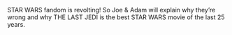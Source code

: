 



STAR WARS fandom is revolting! So Joe & Adam will explain why they’re wrong and why THE LAST JEDI is the best STAR WARS movie of the last 25 years.
